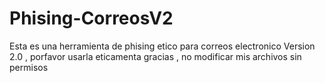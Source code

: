 # Phising-CorreosV2
Esta es una herramienta de phising etico para correos electronico Version 2.0 , porfavor usarla eticamenta gracias , no modificar mis archivos sin permisos
